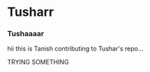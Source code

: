 # Tusharr
<h3>Tushaaaar</h3>
<p> hii this is Tanish contributing to Tushar's repo... </p>
TRYING SOMETHING
